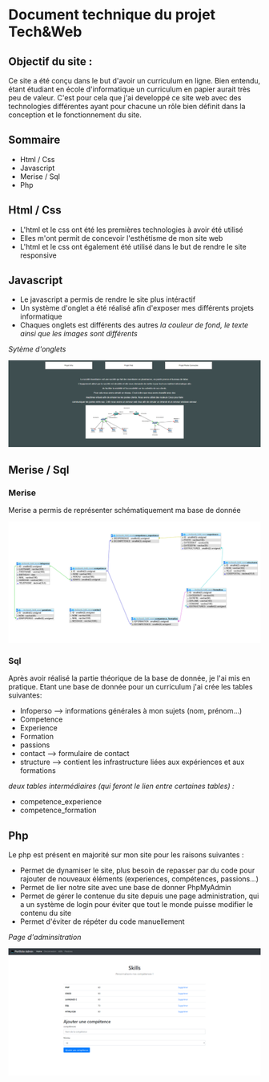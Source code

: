  # Document technique du projet Tech&Web

## Objectif du site :

Ce site a été conçu dans le but d'avoir un curriculum en ligne. Bien entendu, étant étudiant en école d'informatique un curriculum en papier aurait très peu de valeur.
C'est pour cela que j'ai developpé ce site web avec des technologies différentes ayant pour chacune un rôle bien définit dans la conception et le fonctionnement 
du site.

## Sommaire 

* Html / Css
* Javascript
* Merise / Sql
* Php

## Html / Css

* L'html et le css ont été les premières technologies à avoir été utilisé
* Elles m'ont permit de concevoir l'esthétisme de mon site web
* L'html et le css ont également été utilisé dans le but de rendre le site responsive

## Javascript

* Le javascript a permis de rendre le site plus intéractif
* Un système d'onglet a été réalisé afin d'exposer mes différents projets informatique
* Chaques onglets est différents des autres *la couleur de fond, le texte ainsi que les images sont différents*

*Sytème d'onglets*

![merise](/img/onglets.PNG)

## Merise / Sql

### Merise

Merise a permis de représenter schématiquement ma base de donnée

![merise](/img/MONT_VALENTIN_MERISE.PNG)

### Sql

Après avoir réalisé la partie théorique de la base de donnée, je l'ai mis en pratique.
Etant une base de donnée pour un curriculum j'ai crée les tables suivantes:

* Infoperso --> informations générales à mon sujets (nom, prénom...)
* Competence
* Experience
* Formation
* passions
* contact --> formulaire de contact
* structure --> contient les infrastructure liées aux expériences et aux formations

*deux tables intermédiaires (qui feront le lien entre certaines tables) :*

* competence_experience
* competence_formation

## Php

Le php est présent en majorité sur mon site pour les raisons suivantes :

* Permet de dynamiser le site, plus besoin de repasser par du code pour rajouter de nouveaux éléments (experiences, compétences, passions...)
* Permet de lier notre site avec une base de donner PhpMyAdmin
* Permet de gérer le contenue du site depuis une page administration, qui a un système de login pour éviter que tout le monde puisse modifier le contenu du site
* Permet d'éviter de répéter du code manuellement

*Page d'adminsitration*

![admin](/img/admin.PNG)


